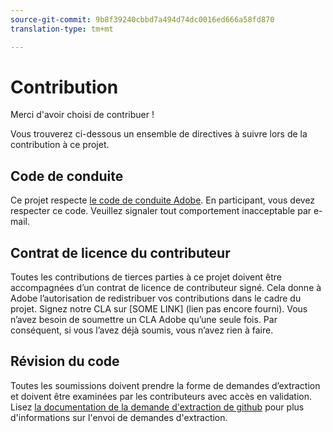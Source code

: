 ```yaml
---
source-git-commit: 9b8f39240cbbd7a494d74dc0016ed666a58fd870
translation-type: tm+mt

---
```

# Contribution

Merci d&#39;avoir choisi de contribuer !

Vous trouverez ci-dessous un ensemble de directives à suivre lors de la contribution à ce projet.

## Code de conduite

Ce projet respecte [le code de conduite Adobe](https://git.corp.adobe.com/OpenSourceAdvisoryBoard/starter-repo/blob/master/CODE_OF_CONDUCT.md). En participant, vous devez respecter ce code. Veuillez signaler tout comportement inacceptable par e-mail.

## Contrat de licence du contributeur

Toutes les contributions de tierces parties à ce projet doivent être accompagnées d’un contrat de licence de contributeur signé. Cela donne à Adobe l’autorisation de redistribuer vos contributions dans le cadre du projet. Signez notre CLA sur [SOME LINK] (lien pas encore fourni). Vous n’avez besoin de soumettre un CLA Adobe qu’une seule fois. Par conséquent, si vous l’avez déjà soumis, vous n’avez rien à faire.

## Révision du code

Toutes les soumissions doivent prendre la forme de demandes d’extraction et doivent être examinées par les contributeurs avec accès en validation. Lisez [la documentation de la demande d&#39;extraction de github](https://help.github.com/articles/about-pull-requests/) pour plus d&#39;informations sur l&#39;envoi de demandes d&#39;extraction.

